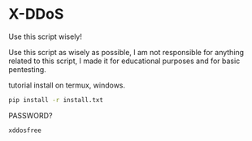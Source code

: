 # X-DDoS
Use this script wisely!

Use this script as wisely as possible, I am not responsible for anything related to this script, I made it for educational purposes and for basic pentesting.

tutorial install on termux, windows.
```bash
pip install -r install.txt
```
PASSWORD?
```bash
xddosfree
```
